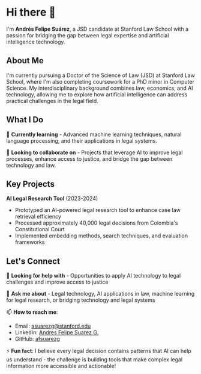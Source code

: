 # Hi there 👋

I'm **Andrés Felipe Suárez**, a JSD candidate at Stanford Law School with a passion for bridging the gap between legal expertise and artificial intelligence technology.

## About Me

I'm currently pursuing a Doctor of the Science of Law (JSD) at Stanford Law School, where I'm also completing coursework for a PhD minor in Computer Science. My interdisciplinary background combines law, economics, and AI technology, allowing me to explore how artificial intelligence can address practical challenges in the legal field.


## What I Do

🌱 **Currently learning** - Advanced machine learning techniques, natural language processing, and their applications in legal systems.

👯 **Looking to collaborate on** - Projects that leverage AI to improve legal processes, enhance access to justice, and bridge the gap between technology and law.

## Key Projects

**AI Legal Research Tool** (2023-2024)
- Prototyped an AI-powered legal research tool to enhance case law retrieval efficiency
- Processed approximately 40,000 legal decisions from Colombia's Constitutional Court
- Implemented embedding methods, search techniques, and evaluation frameworks


## Let's Connect

🤔 **Looking for help with** - Opportunities to apply AI technology to legal challenges and improve access to justice

💬 **Ask me about** - Legal technology, AI applications in law, machine learning for legal research, or bridging technology and legal systems

📫 **How to reach me**: 
- Email: asuarezg@stanford.edu
- LinkedIn: [Andres Felipe Suarez G.](https://www.linkedin.com/in/andrés-felipe-suárez-g-29601070/)
- GitHub: [afsuarezg](https://github.com/afsuarezg)


⚡ **Fun fact**: I believe every legal decision contains patterns that AI can help us understand - the challenge is building tools that make complex legal information more accessible and actionable!

